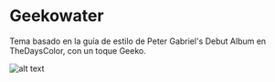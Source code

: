 # Geekowater
Tema basado en la guía de estilo de Peter Gabriel's Debut Album en TheDaysColor, con un toque Geeko.

![alt text](http://www.thedayscolor.com/wallpapers/050714_ommadawn.jpg "Ommadawn")
